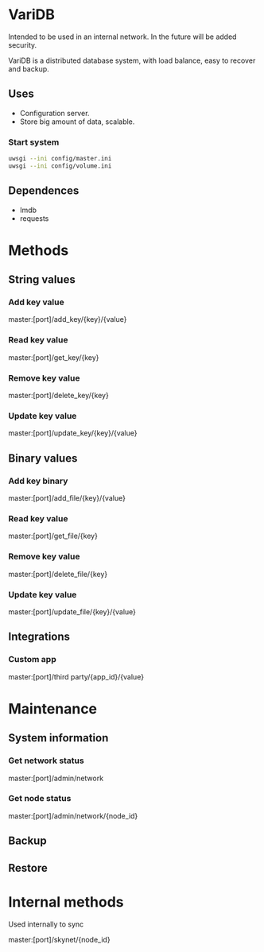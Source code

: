 # VariDB

Intended to be used in an internal network. In the future will be added security.

VariDB is a distributed database system, with load balance, easy to recover and backup.

## Uses

* Configuration server.
* Store big amount of data, scalable.

### Start system

```sh
uwsgi --ini config/master.ini
uwsgi --ini config/volume.ini
```

## Dependences

* lmdb
* requests

# Methods

## String values

### Add key value
master:[port]/add_key/{key}/{value}

### Read key value
master:[port]/get_key/{key}

### Remove key value
master:[port]/delete_key/{key}

### Update key value
master:[port]/update_key/{key}/{value}

## Binary values

### Add key binary
master:[port]/add_file/{key}/{value}

### Read key value
master:[port]/get_file/{key}

### Remove key value
master:[port]/delete_file/{key}

### Update key value
master:[port]/update_file/{key}/{value}

## Integrations

### Custom app
master:[port]/third party/{app_id}/{value}

# Maintenance

## System information

### Get network status
master:[port]/admin/network

### Get node status
master:[port]/admin/network/{node_id}

## Backup

## Restore

# Internal methods

Used internally to sync

master:[port]/skynet/{node_id}